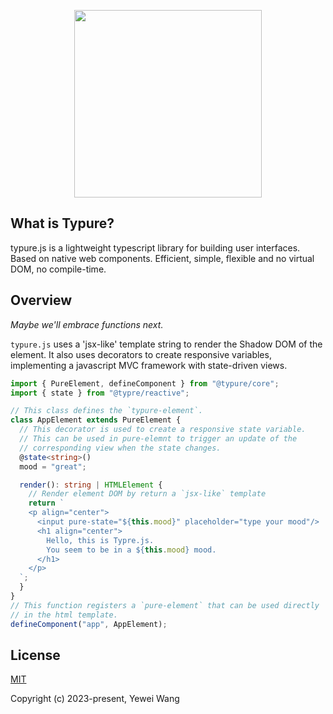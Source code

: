 <p align="center"><img width="300" src="https://github.com/wangyewei/Typurejs/assets/49926816/945db725-282b-440e-9202-8bb715a12c63" /></p>

## What is Typure?

typure.js is a lightweight typescript library for building user interfaces. Based on native web components. Efficient, simple, flexible and no virtual DOM, no compile-time.

## Overview

_Maybe we'll embrace functions next._

`typure.js` uses a 'jsx-like' template string to render the Shadow DOM of the element. It also uses decorators to create responsive variables, implementing a javascript MVC framework with state-driven views.

```typescript
import { PureElement, defineComponent } from "@typure/core";
import { state } from "@typre/reactive";

// This class defines the `typure-element`.
class AppElement extends PureElement {
  // This decorator is used to create a responsive state variable.
  // This can be used in pure-elemnt to trigger an update of the
  // corresponding view when the state changes.
  @state<string>()
  mood = "great";

  render(): string | HTMLElement {
    // Render element DOM by return a `jsx-like` template
    return `
    <p align="center">
      <input pure-state="${this.mood}" placeholder="type your mood"/>
      <h1 align="center">
        Hello, this is Typre.js.
        You seem to be in a ${this.mood} mood.
      </h1>
    </p>
  `;
  }
}
// This function registers a `pure-element` that can be used directly
// in the html template.
defineComponent("app", AppElement);
```

## License

[MIT](https://opensource.org/licenses/MIT)

Copyright (c) 2023-present, Yewei Wang
